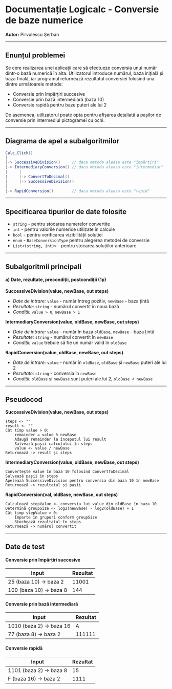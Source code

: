 # Documentație Logicalc - Conversie de baze numerice

**Autor:** Pîrvulescu Șerban

---

## Enunțul problemei
Se cere realizarea unei aplicații care să efectueze conversia unui număr dintr-o bază numerică în alta. Utilizatorul introduce numărul, baza inițială și baza finală, iar programul returnează rezultatul conversiei folosind una dintre următoarele metode:
- Conversie prin împărțiri succesive
- Conversie prin bază intermediară (baza 10)
- Conversie rapidă pentru baze puteri ale lui 2

De asemenea, utilizatorul poate opta pentru afișarea detaliată a pașilor de conversie prin intermediul pictogramei cu ochi.

---

## Diagrama de apel a subalgoritmilor

```cs
Calc_Click()
|
|-> SuccessiveDivision()     // daca metoda aleasa este "împărțiri"
|-> IntermediaryConversion() // daca metoda aleasa este "intermediar"
|     |
|     |-> ConvertToDecimal()
|     |-> SuccessiveDivision()
|
|-> RapidConversion()        // daca metoda aleasa este "rapid"
```

---

## Specificarea tipurilor de date folosite

- `string` - pentru stocarea numerelor convertite
- `int` - pentru valorile numerice utilizate în calcule
- `bool` - pentru verificarea vizibilității soluției
- `enum` - `BaseConversionType` pentru alegerea metodei de conversie
- `List<(string, int)>` - pentru stocarea soluțiilor anterioare

---

## Subalgoritmii principali

#### a) Date, rezultate, precondiții, postcondiții (1p)

**SuccessiveDivision(value, newBase, out steps)**
- *Date de intrare:* `value` - număr întreg pozitiv, `newBase` - baza țintă
- *Rezultate:* `string` - numărul convertit în noua bază
- *Condiții:* `value > 0`, `newBase > 1`

**IntermediaryConversion(value, oldBase, newBase, out steps)**
- *Date de intrare:* `value` - număr în baza `oldBase`, `newBase` - baza țintă
- *Rezultate:* `string` - numărul convertit în `newBase`
- *Condiții:* `value` trebuie să fie un număr valid în `oldBase`

**RapidConversion(value, oldBase, newBase, out steps)**
- *Date de intrare:* `value` - număr în `oldBase`, `oldBase` și `newBase` puteri ale lui 2
- *Rezultate:* `string` - conversia în `newBase`
- *Condiții:* `oldBase` și `newBase` sunt puteri ale lui 2, `oldBase < newBase`

---

## Pseudocod

**SuccessiveDivision(value, newBase, out steps)**
```
steps <- ""
result <- ""
Cât timp value > 0:
    remainder = value % newBase
    Adaugă remainder la începutul lui result
    Salvează pașii calculului în steps
    value <- value / newBase
Returnează -> result și steps
```

**IntermediaryConversion(value, oldBase, newBase, out steps)**
```
Convertește value în baza 10 folosind ConvertToDecimal
Salvează pașii în steps
Apelează SuccessiveDivision pentru conversia din baza 10 în newBase
Returnează -> rezultatul și pașii
```

**RapidConversion(val, oldBase, newBase, out steps)**
```
Calculează stepValue <- conversia lui value din oldBase în baza 10
Determină groupSize <- log2(newBase) - log2(oldBase) + 1
Cât timp stepValue > 0:
    Împarte în grupuri conform groupSize
    Stochează rezultatul în steps
Returnează -> numărul convertit
```

---

## Date de test


#### Conversie prin împărțiri succesive
| Input       | Rezultat       |
|------------|-------------|
| 25 (baza 10) → baza 2 | 11001 |
| 100 (baza 10) → baza 8 | 144 |

#### Conversie prin bază intermediară
| Input       | Rezultat       |
|------------|-------------|
| 1010 (baza 2) → baza 16 | A |
| 77 (baza 8) → baza 2 | 111111 |

#### Conversie rapidă
| Input       | Rezultat       |
|------------|-------------|
| 1101 (baza 2) → baza 8 | 15 |
| F (baza 16) → baza 2 | 1111 |



